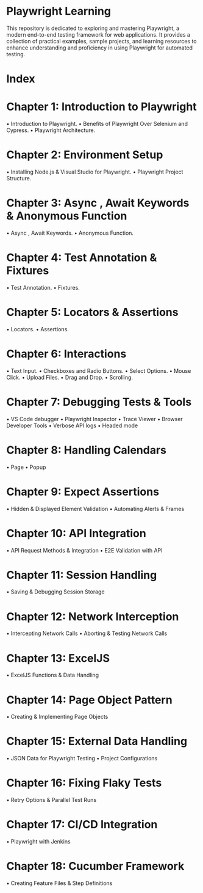 
# Playwright Learning
This repository is dedicated to exploring and mastering Playwright, a modern end-to-end testing framework for web applications. It provides a collection of practical examples, sample projects, and learning resources to enhance understanding and proficiency in using Playwright for automated testing.

# Index
# Chapter 1: Introduction to Playwright
•	Introduction to Playwright.
•	Benefits of Playwright Over Selenium and Cypress.
•	Playwright Architecture.
# Chapter 2: Environment Setup
•	Installing Node.js & Visual Studio for Playwright.
•	Playwright Project Structure.
# Chapter 3: Async , Await Keywords & Anonymous Function
•	Async , Await Keywords.
•	Anonymous Function.
# Chapter 4: Test Annotation & Fixtures
•	Test Annotation.
•	Fixtures.
# Chapter 5: Locators & Assertions
•   Locators. 
•   Assertions.
# Chapter 6: Interactions
•   Text Input.
•   Checkboxes and Radio Buttons.
•   Select Options.
•   Mouse Click.
•   Upload Files.
•   Drag and Drop.
•   Scrolling.
# Chapter 7: Debugging Tests & Tools 
•	VS Code debugger
•	Playwright Inspector
•	Trace Viewer
•	Browser Developer Tools
•	Verbose API logs
•	Headed mode
# Chapter 8: Handling Calendars
•	Page
•	Popup
# Chapter 9: Expect Assertions
•	Hidden & Displayed Element Validation
•	Automating Alerts & Frames
# Chapter 10: API Integration
•	API Request Methods & Integration
•	E2E Validation with API
# Chapter 11: Session Handling
•	Saving & Debugging Session Storage
# Chapter 12: Network Interception
•	Intercepting Network Calls
•	Aborting & Testing Network Calls
# Chapter 13: ExcelJS
•	ExcelJS Functions & Data Handling
# Chapter 14: Page Object Pattern
•	Creating & Implementing Page Objects
# Chapter 15: External Data Handling
•	JSON Data for Playwright Testing
•	Project Configurations
# Chapter 16: Fixing Flaky Tests
•	Retry Options & Parallel Test Runs
# Chapter 17: CI/CD Integration
•	Playwright with Jenkins
# Chapter 18: Cucumber Framework
•	Creating Feature Files & Step Definitions
